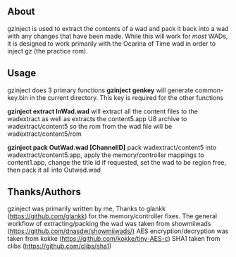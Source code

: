 ## About

gzinject is used to extract the contents of a wad and pack it back into a wad with any changes that have been made.
While this will work for *most* WADs, it is designed to work primarily with the Ocarina of Time wad in order to inject
gz (the practice rom). 

## Usage 

gzinject does 3 primary functions 
**gzinject genkey** will generate common-key.bin in the current directory. This key is required for the other functions

**gzinject extract InWad.wad** will extract all the content files to the wadextract as well as extracts the content5.app 
U8 archive to wadextract/content5 so the rom from the wad file will be wadextract/content5/rom

**gzinject pack OutWad.wad [ChannelID]** pack wadextract/content5 into wadextract/content5.app, apply the memory/controller mappings to content1.app,
change the title id if requested, set the wad to be region free, then pack it all into Outwad.wad

## Thanks/Authors

gzinject was primarily written by me, Thanks to glankk (https://github.com/glankk) for the memory/controller fixes.
The general workflow of extracting/packing the wad was taken from showmiiwads (https://github.com/dnasdw/showmiiwads/)
AES encryption/decryption was taken from kokke (https://github.com/kokke/tiny-AES-c)
SHA1 taken from clibs (https://github.com/clibs/sha1)
